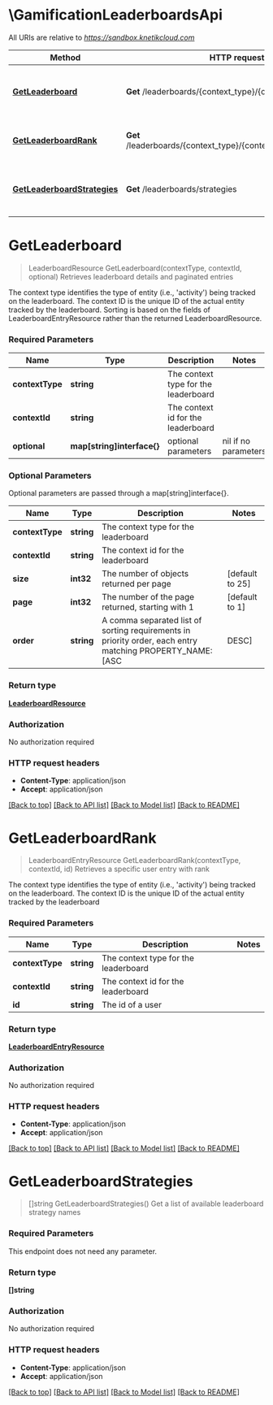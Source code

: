 # \GamificationLeaderboardsApi

All URIs are relative to *https://sandbox.knetikcloud.com*

Method | HTTP request | Description
------------- | ------------- | -------------
[**GetLeaderboard**](GamificationLeaderboardsApi.md#GetLeaderboard) | **Get** /leaderboards/{context_type}/{context_id} | Retrieves leaderboard details and paginated entries
[**GetLeaderboardRank**](GamificationLeaderboardsApi.md#GetLeaderboardRank) | **Get** /leaderboards/{context_type}/{context_id}/users/{id}/rank | Retrieves a specific user entry with rank
[**GetLeaderboardStrategies**](GamificationLeaderboardsApi.md#GetLeaderboardStrategies) | **Get** /leaderboards/strategies | Get a list of available leaderboard strategy names


# **GetLeaderboard**
> LeaderboardResource GetLeaderboard(contextType, contextId, optional)
Retrieves leaderboard details and paginated entries

The context type identifies the type of entity (i.e., 'activity') being tracked on the leaderboard. The context ID is the unique ID of the actual entity tracked by the leaderboard. Sorting is based on the fields of LeaderboardEntryResource rather than the returned LeaderboardResource.

### Required Parameters

Name | Type | Description  | Notes
------------- | ------------- | ------------- | -------------
  **contextType** | **string**| The context type for the leaderboard | 
  **contextId** | **string**| The context id for the leaderboard | 
 **optional** | **map[string]interface{}** | optional parameters | nil if no parameters

### Optional Parameters
Optional parameters are passed through a map[string]interface{}.

Name | Type | Description  | Notes
------------- | ------------- | ------------- | -------------
 **contextType** | **string**| The context type for the leaderboard | 
 **contextId** | **string**| The context id for the leaderboard | 
 **size** | **int32**| The number of objects returned per page | [default to 25]
 **page** | **int32**| The number of the page returned, starting with 1 | [default to 1]
 **order** | **string**| A comma separated list of sorting requirements in priority order, each entry matching PROPERTY_NAME:[ASC|DESC] | [default to score:DESC,updated:ASC,user_id:ASC]

### Return type

[**LeaderboardResource**](LeaderboardResource.md)

### Authorization

No authorization required

### HTTP request headers

 - **Content-Type**: application/json
 - **Accept**: application/json

[[Back to top]](#) [[Back to API list]](../README.md#documentation-for-api-endpoints) [[Back to Model list]](../README.md#documentation-for-models) [[Back to README]](../README.md)

# **GetLeaderboardRank**
> LeaderboardEntryResource GetLeaderboardRank(contextType, contextId, id)
Retrieves a specific user entry with rank

The context type identifies the type of entity (i.e., 'activity') being tracked on the leaderboard. The context ID is the unique ID of the actual entity tracked by the leaderboard

### Required Parameters

Name | Type | Description  | Notes
------------- | ------------- | ------------- | -------------
  **contextType** | **string**| The context type for the leaderboard | 
  **contextId** | **string**| The context id for the leaderboard | 
  **id** | **string**| The id of a user | 

### Return type

[**LeaderboardEntryResource**](LeaderboardEntryResource.md)

### Authorization

No authorization required

### HTTP request headers

 - **Content-Type**: application/json
 - **Accept**: application/json

[[Back to top]](#) [[Back to API list]](../README.md#documentation-for-api-endpoints) [[Back to Model list]](../README.md#documentation-for-models) [[Back to README]](../README.md)

# **GetLeaderboardStrategies**
> []string GetLeaderboardStrategies()
Get a list of available leaderboard strategy names

### Required Parameters
This endpoint does not need any parameter.

### Return type

**[]string**

### Authorization

No authorization required

### HTTP request headers

 - **Content-Type**: application/json
 - **Accept**: application/json

[[Back to top]](#) [[Back to API list]](../README.md#documentation-for-api-endpoints) [[Back to Model list]](../README.md#documentation-for-models) [[Back to README]](../README.md)

